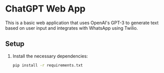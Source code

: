 # ChatGPT Web App

This is a basic web application that uses OpenAI's GPT-3 to generate text based on user input and integrates with WhatsApp using Twilio.

## Setup

1. Install the necessary dependencies:

   ```bash
   pip install -r requirements.txt
